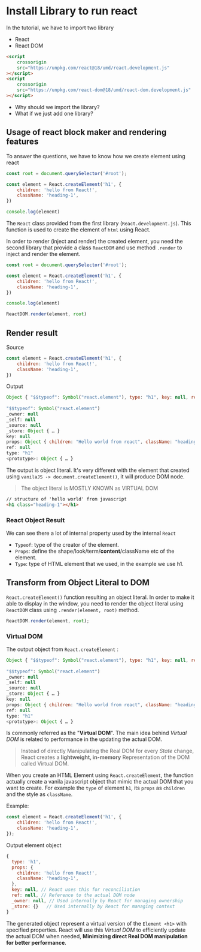 # Install Library to run react

In the tutorial, we have to import two library

-   React
-   React DOM

```html
<script
    crossorigin
    src="https://unpkg.com/react@18/umd/react.development.js"
></script>
<script
    crossorigin
    src="https://unpkg.com/react-dom@18/umd/react-dom.development.js"
></script>
```

-   Why should we import the library?
-   What if we just add one library?

## Usage of react block maker and rendering features

To answer the questions, we have to know how we create element using react

```JavaScript
const root = document.querySelector('#root');

const element = React.createElement('h1', {
    children: 'hello from React!',
    className: 'heading-1',
})

console.log(element)
```

The `React` class provided from the first library (`React.development.js`). This
function is used to create the element of `html` using React.

In order to render (inject and render) the created element, you need the second
library that provide a class `ReactDOM` and use method `.render` to inject and
render the element.

```JavaScript
const root = document.querySelector('#root');

const element = React.createElement('h1', {
    children: 'hello from React!',
    className: 'heading-1',
})

console.log(element)

ReactDOM.render(element, root)
```

## Render result

Source

```JavaScript
const element = React.createElement('h1', {
    children: 'hello from React!',
    className: 'heading-1',
})
```

Output

```JavaScript
Object { "$$typeof": Symbol("react.element"), type: "h1", key: null, ref: null, props: {…}, _owner: null, _store: {…}, … }
​
"$$typeof": Symbol("react.element")
_owner: null
_self: null
_source: null
_store: Object { … }
key: null
props: Object { children: "Hello world from react", className: "heading-1" }
ref: null
type: "h1"
<prototype>: Object { … }
```

The output is object literal. It's very different with the element that created
using `vanilaJS -> document.createElement()`, it will produce DOM node.

> The object literal is MOSTLY KNOWN as VIRTUAL DOM

```html
// structure of 'hello world' from javascript
<h1 class="heading-1"></h1>
```

### React Object Result

We can see there a lot of internal property used by the internal `React`

-   `Typeof`: type of the creator of the element.
-   `Props`: define the shape/look/term/**content**/className etc of the element.
-   `Type`: type of HTML element that we used, in the example we use h1.

## Transform from Object Literal to DOM

`React.createElement()` function resulting an object literal. In order to make
it able to display in the window, you need to render the object literal using
`ReactDOM` class using `.render(element, root)` method.

```JavaScript
ReactDOM.render(element, root);
```

### Virtual DOM

The output object from `React.createElement` : 

```JavaScript
Object { "$$typeof": Symbol("react.element"), type: "h1", key: null, ref: null, props: {…}, _owner: null, _store: {…}, … }
​
"$$typeof": Symbol("react.element")
_owner: null
_self: null
_source: null
_store: Object { … }
key: null
props: Object { children: "Hello world from react", className: "heading-1" }
ref: null
type: "h1"
<prototype>: Object { … }
```

Is commonly referred as the "**Virtual DOM**". The main idea behind *Virtual DOM*
is related to performance in the updating the actual DOM. 

> Instead of directly Manipulating the Real DOM for every *State* change, React
> creates a **lightweight, in-memory** Representation of the DOM called Virtual
> DOM.

When you create an HTML Element using `React.createElement`, the function actually
create a vanila javascript object that mimic the actual DOM that you want to 
create. For example the `type` of element `h1`, its `props` as `children` and
the style as `className`.

Example:

```Javascript
const element = React.createElement('h1', {
    children: 'hello from React!',
    className: 'heading-1',
});
```

Output element object

```JavaScript
{
  type: 'h1',
  props: {
    children: 'hello from React!',
    className: 'heading-1',
  },
  key: null, // React uses this for reconciliation
  ref: null, // Reference to the actual DOM node
  _owner: null, // Used internally by React for managing ownership
  _store: {}   // Used internally by React for managing context
}
```

The generated object represent a virtual version of the `Element <h1>` with 
specified properties. React will use this *Virtual DOM* to efficiently update 
the actual DOM when needed, **Minimizing direct Real DOM manipulation for better
performance**.